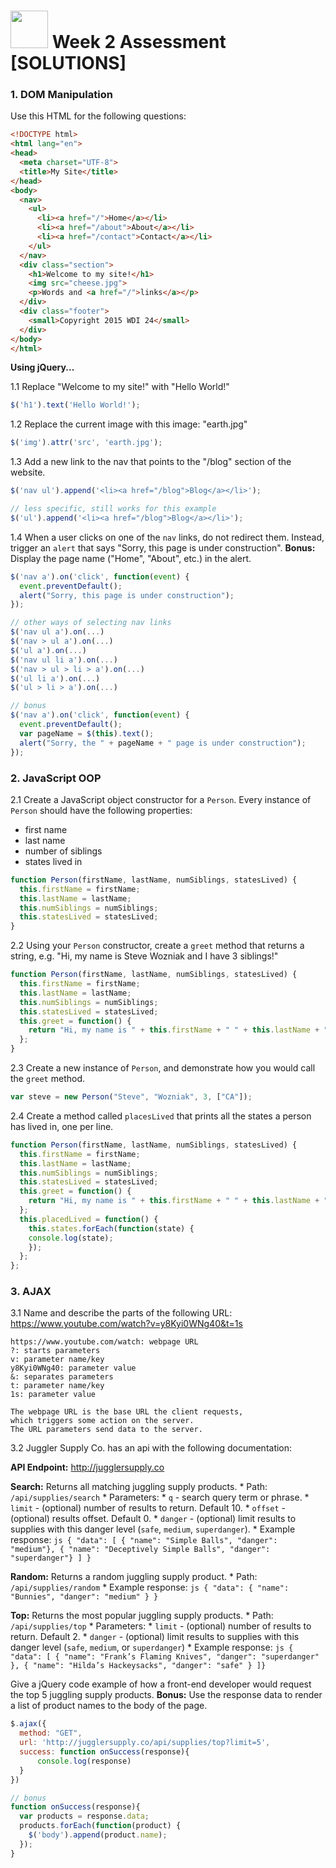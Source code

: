 # <img src="https://cloud.githubusercontent.com/assets/7833470/10899314/63829980-8188-11e5-8cdd-4ded5bcb6e36.png" height="60"> Week 2 Assessment [SOLUTIONS]

### 1. DOM Manipulation

Use this HTML for the following questions:

```html
<!DOCTYPE html>
<html lang="en">
<head>
  <meta charset="UTF-8">
  <title>My Site</title>
</head>
<body>
  <nav>
    <ul>
      <li><a href="/">Home</a></li>
      <li><a href="/about">About</a></li>
      <li><a href="/contact">Contact</a></li>
    </ul>
  </nav>
  <div class="section">
    <h1>Welcome to my site!</h1>
    <img src="cheese.jpg">
    <p>Words and <a href="/">links</a></p>
  </div>
  <div class="footer">
    <small>Copyright 2015 WDI 24</small>
  </div>
</body>
</html>
```

**Using jQuery...**

1.1 Replace "Welcome to my site!" with "Hello World!"

  ```js
  $('h1').text('Hello World!');
  ```

1.2 Replace the current image with this image: "earth.jpg"

  ```js
  $('img').attr('src', 'earth.jpg');
  ```

1.3 Add a new link to the nav that points to the "/blog" section of the website.

  ```js
  $('nav ul').append('<li><a href="/blog">Blog</a></li>');

  // less specific, still works for this example
  $('ul').append('<li><a href="/blog">Blog</a></li>');
  ```

1.4 When a user clicks on one of the `nav` links, do not redirect them. Instead, trigger an `alert` that says "Sorry, this page is under construction". **Bonus:** Display the page name ("Home", "About", etc.) in the alert.

  ```js
  $('nav a').on('click', function(event) {
    event.preventDefault();
    alert("Sorry, this page is under construction");
  });

  // other ways of selecting nav links
  $('nav ul a').on(...)
  $('nav > ul a').on(...)
  $('ul a').on(...)
  $('nav ul li a').on(...)
  $('nav > ul > li > a').on(...)
  $('ul li a').on(...)
  $('ul > li > a').on(...)

  // bonus
  $('nav a').on('click', function(event) {
    event.preventDefault();
    var pageName = $(this).text();
    alert("Sorry, the " + pageName + " page is under construction");
  });
  ```

### 2. JavaScript OOP

2.1 Create a JavaScript object constructor for a `Person`. Every instance of `Person` should have the following properties:
  * first name
  * last name
  * number of siblings
  * states lived in

  ```js
  function Person(firstName, lastName, numSiblings, statesLived) {
    this.firstName = firstName;
    this.lastName = lastName;
    this.numSiblings = numSiblings;
    this.statesLived = statesLived;
  }
  ```

2.2 Using your `Person` constructor, create a `greet` method that returns a string, e.g. "Hi, my name is Steve Wozniak and I have 3 siblings!"

  ```js
  function Person(firstName, lastName, numSiblings, statesLived) {
    this.firstName = firstName;
    this.lastName = lastName;
    this.numSiblings = numSiblings;
    this.statesLived = statesLived;
    this.greet = function() {
      return "Hi, my name is " + this.firstName + " " + this.lastName + " and I have " + this.numSiblings + " siblings!";
    };
  }
  ```

2.3 Create a new instance of `Person`, and demonstrate how you would call the `greet` method.

  ```js
  var steve = new Person("Steve", "Wozniak", 3, ["CA"]);
  ```

2.4 Create a method called `placesLived` that prints all the states a person has lived in, one per line.

  ```js
  function Person(firstName, lastName, numSiblings, statesLived) {
    this.firstName = firstName;
    this.lastName = lastName;
    this.numSiblings = numSiblings;
    this.statesLived = statesLived;
    this.greet = function() {
      return "Hi, my name is " + this.firstName + " " + this.lastName + " and I have " + this.numSiblings + " siblings!";
    };
    this.placedLived = function() {
      this.states.forEach(function(state) {
      console.log(state);
      });
    };
  };
  ```

### 3. AJAX

3.1 Name and describe the parts of the following URL: https://www.youtube.com/watch?v=y8Kyi0WNg40&t=1s

  ```
  https://www.youtube.com/watch: webpage URL
  ?: starts parameters
  v: parameter name/key
  y8Kyi0WNg40: parameter value
  &: separates parameters
  t: parameter name/key
  1s: parameter value

  The webpage URL is the base URL the client requests,
  which triggers some action on the server.
  The URL parameters send data to the server.
  ```

3.2 Juggler Supply Co. has an api with the following documentation:

  **API Endpoint:** http://jugglersupply.co

  **Search:** Returns all matching juggling supply products.
    * Path: `/api/supplies/search`
    * Parameters:
      * `q` - search query term or phrase.
      * `limit` - (optional) number of results to return. Default 10.
      * `offset` - (optional) results offset. Default 0.
      * `danger` - (optional) limit results to supplies with this danger level (`safe`, `medium`, `superdanger`).
    * Example response:
      ```js
      { "data": [
        { "name": "Simple Balls", "danger": "medium"},
        { "name": "Deceptively Simple Balls", "danger": "superdanger"}
      ] }
      ```

  **Random:** Returns a random juggling supply product.
    * Path: `/api/supplies/random`
    * Example response:
      ```js
      { "data": { "name": "Bunnies", "danger": "medium" } }
      ```

  **Top:** Returns the most popular juggling supply products.
    * Path: `/api/supplies/top`
    * Parameters:
      * `limit` - (optional) number of results to return. Default 2.
      * `danger` - (optional) limit results to supplies with this danger level (`safe`, `medium`, or `superdanger`)
	  * Example response:
      ```js
      { "data": [
        { "name": "Frank’s Flaming Knives", "danger": "superdanger" },
        { "name": "Hilda’s Hackeysacks", "danger": "safe" }
      ]}
      ```

  Give a jQuery code example of how a front-end developer would request the top 5 juggling supply products. **Bonus:** Use the response data to render a list of product names to the body of the page.

  ```js
  $.ajax({
    method: "GET",
    url: 'http://jugglersupply.co/api/supplies/top?limit=5',
    success: function onSuccess(response){
    	console.log(response)
    }
  })

  // bonus
  function onSuccess(response){
    var products = response.data;
    products.forEach(function(product) {
      $('body').append(product.name);
    });
  }
  ```
